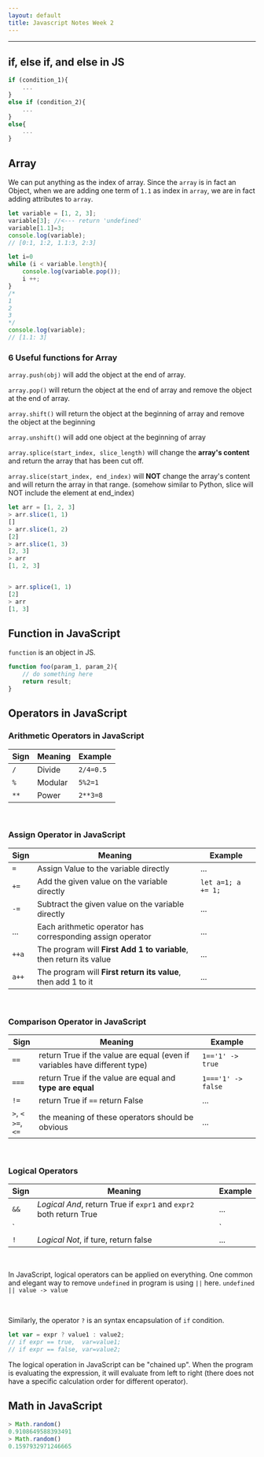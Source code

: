 ```yaml
---
layout: default
title: Javascript Notes Week 2
---
```



---

## if, else if, and else in JS

```javascript
if (condition_1){
	...
}
else if (condition_2){
    ...
}
else{
    ...
}
```

## Array

We can put anything as the index of array. Since the `array` is in fact an Object, when we are adding one term of `1.1` as index in `array`, we are in fact adding attributes to `array`.

```javascript
let variable = [1, 2, 3];
variable[3]; //<--- return 'undefined'
variable[1.1]=3;
console.log(variable);
// [0:1, 1:2, 1.1:3, 2:3]

let i=0
while (i < variable.length){
    console.log(variable.pop());
    i ++;
}
/*
1
2
3
*/
console.log(variable);
// [1.1: 3]
```

### 6 Useful functions for Array

`array.push(obj)` will add the object at the end of array.

`array.pop()` will return the object at the end of array and remove the object at the end of array.



`array.shift()` will return the object at the beginning of array and remove the object at the beginning

`array.unshift()` will add one object at the beginning of array



`array.splice(start_index, slice_length)` will change the **array's content** and return the array that has been cut off.

`array.slice(start_index, end_index)` will **NOT** change the array's content and will return the array in that range. (somehow similar to Python, slice will NOT include the element at end_index)

```javascript
let arr = [1, 2, 3]
> arr.slice(1, 1)
[]
> arr.slice(1, 2)
[2]
> arr.slice(1, 3)
[2, 3]
> arr
[1, 2, 3]


> arr.splice(1, 1)
[2]
> arr
[1, 3]
```



## Function in JavaScript

`function`  is an object in JS.

```javascript
function foo(param_1, param_2){
    // do something here
    return result;
}
```

## Operators in JavaScript
### Arithmetic Operators in JavaScript

<div class="datatable-begin"></div>

Sign |Meaning|Example  
-----|-------|---------
`/`  |Divide |`2/4=0.5`
`%`  |Modular|`5%2=1`  
`**` |Power  |`2**3=8` 

<div class="datatable-end"></div>

<br>

### Assign Operator in JavaScript

<div class="datatable-begin"></div>

Sign |Meaning                                                            |Example           |
-----|-------------------------------------------------------------------|------------------|
`=`  |Assign Value to the variable directly                              |...               |
`+=` |Add the given value on the variable directly                       |`let a=1; a += 1;`|
`-=` |Subtract the given value on the variable directly                  |...               |
...  |Each arithmetic operator has corresponding assign operator         |...               |
`++a`|The program will **First Add 1 to variable**, then return its value|...               |
`a++`|The program will **First return its value**, then add 1 to it      |...               |

<div class="datatable-end"></div>

<br>

### Comparison Operator in JavaScript

<div class="datatable-begin"></div>

Sign                |Meaning                                                                   |Example           
--------------------|--------------------------------------------------------------------------|------------------
`==`                |return True if the value are equal (even if variables have different type)|`1=='1' -> true`  
`===`               |return True if the value are equal and **type are equal**                 |`1==='1' -> false`
`!=`                |return True if `==` return False                                          |...               
`>`, `<`</br> `>=`, `<=`|the meaning of these operators should be obvious                      |...               

<div class="datatable-end"></div>

<br>

### Logical Operators

<div class="datatable-begin"></div>

Sign|Meaning                                                             |Example
----|--------------------------------------------------------------------|-------
`&&`| *Logical And*, return True if `expr1` and `expr2` both return True |...
`||`| *Logical Or*, return True if either `expr1` or `expr2` is True     |...
`!` | *Logical Not*, if ture, return false                               |...

<div class="datatable-end"></div>

<br>

In JavaScript, logical operators can be applied on everything. One common and elegant way to remove `undefined` in program is using `||` here. `undefined || value -> value`

<br>

Similarly, the operator `?` is an syntax encapsulation of `if` condition. 
```javascript
let var = expr ? value1 : value2;
// if expr == true,  var=value1;
// if expr == false, var=value2;
```
The logical operation in JavaScript can be "chained up". When the program is evaluating the expression, it will evaluate from left to right (there does not have a specific calculation order for different operator).

## Math in JavaScript
```javascript
> Math.random()
0.9108649588393491
> Math.random()
0.1597932971246665
```